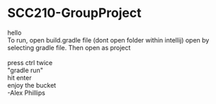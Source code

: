 # SCC210-GroupProject

hello <br/>
To run, open build.gradle file (dont open folder within intellij) open by selecting gradle file. Then open as project <br/>
<br/>
press ctrl twice <br/>
"gradle run" <br/>
hit enter <br/>
enjoy the bucket <br/>
-Alex Phillips <br/>
